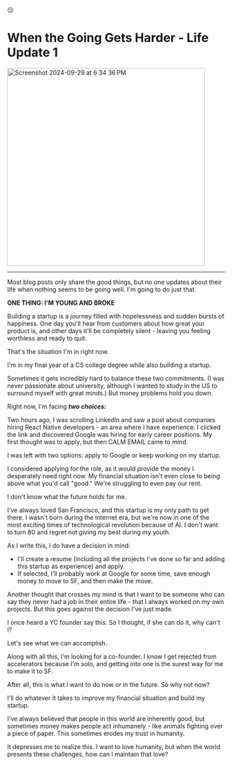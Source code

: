 😔

# When the Going Gets Harder - Life Update 1

<img width="458" alt="Screenshot 2024-09-29 at 6 34 36 PM" src="https://github.com/user-attachments/assets/8c909dd7-c34f-4129-9ea0-1ce971e171e3">

---

Most blog posts only share the good things, but no one updates about their life when nothing seems to be going well. I'm going to do just that.

**ONE THING: I'M YOUNG AND BROKE**

Building a startup is a journey filled with hopelessness and sudden bursts of happiness. One day you'll hear from customers about how great your product is, and other days it'll be completely silent - leaving you feeling worthless and ready to quit.

That's the situation I'm in right now.

I'm in my final year of a CS college degree while also building a startup. 

Sometimes it gets incredibly hard to balance these two commitments. (I was never passionate about university, although I wanted to study in the US to surround myself with great minds.) But money problems hold you down.

Right now, I'm facing ***two choices:***

Two hours ago, I was scrolling LinkedIn and saw a post about companies hiring React Native developers - an area where I have experience. I clicked the link and discovered Google was hiring for early career positions. My first thought was to apply, but then CALM EMAIL came to mind.

I was left with two options: apply to Google or keep working on my startup.

I considered applying for the role, as it would provide the money I desperately need right now. My financial situation isn't even close to being above what you'd call "good." We're struggling to even pay our rent.

I don't know what the future holds for me.

I've always loved San Francisco, and this startup is my only path to get there. I wasn't born during the internet era, but we're now in one of the most exciting times of technological revolution because of AI. I don't want to turn 80 and regret not giving my best during my youth.

As I write this, I do have a decision in mind:

* I'll create a resume (including all the projects I've done so far and adding this startup as experience) and apply.
* If selected, I'll probably work at Google for some time, save enough money to move to SF, and then make the move.

Another thought that crosses my mind is that I want to be someone who can say they never had a job in their entire life - that I always worked on my own projects. But this goes against the decision I've just made.

I once heard a YC founder say this. So I thought, if she can do it, why can't I?

Let's see what we can accomplish.

Along with all this, I'm looking for a co-founder. I know I get rejected from accelerators because I'm solo, and getting into one is the surest way for me to make it to SF.

After all, this is what I want to do now or in the future. So why not now?

I'll do whatever it takes to improve my financial situation and build my startup.

I've always believed that people in this world are inherently good, but sometimes money makes people act inhumanely - like animals fighting over a piece of paper. This sometimes erodes my trust in humanity.

It depresses me to realize this. I want to love humanity, but when the world presents these challenges, how can I maintain that love?
